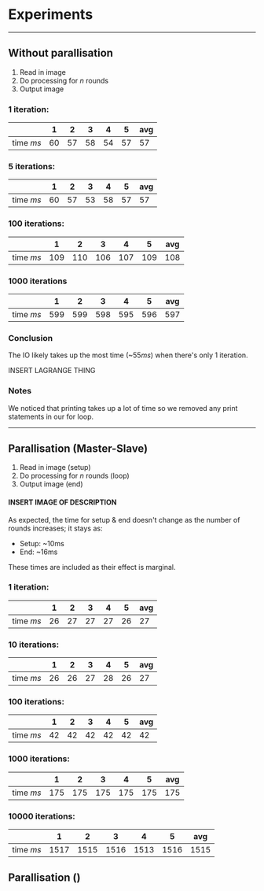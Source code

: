 # Experiments

---

## Without parallisation

1. Read in image
2. Do processing for $n$ rounds
3. Output image

### 1 iteration:

|         | 1  | 2  | 3  | 4  | 5  | avg|
|---------|----|----|----|----|----|----|
|time $ms$|$60$|$57$|$58$|$54$|$57$|$57$|

### 5 iterations:

|         | 1  | 2  | 3  | 4  | 5  | avg|
|---------|----|----|----|----|----|----|
|time $ms$|$60$|$57$|$53$|$58$|$57$|$57$|

### 100 iterations:

|         | 1   | 2   | 3   | 4   | 5   | avg |
|---------|-----|-----|-----|-----|-----|-----|
|time $ms$|$109$|$110$|$106$|$107$|$109$|$108$|

### 1000 iterations

|         | 1   | 2   | 3   | 4   | 5   | avg |
|---------|-----|-----|-----|-----|-----|-----|
|time $ms$|$599$|$599$|$598$|$595$|$596$|$597$|

### Conclusion

The IO likely takes up the most time (~$55ms$) when there's only 1 iteration.

INSERT LAGRANGE THING

### Notes

We noticed that printing takes up a lot of time so we removed any print statements in our for loop.

---

## Parallisation (Master-Slave)

1. Read in image (setup)
2. Do processing for $n$ rounds (loop)
3. Output image (end)

#### INSERT IMAGE OF DESCRIPTION

As expected, the time for setup & end doesn't change as the number of rounds increases; it stays as:

* Setup: ~$10$ms
* End: ~$16$ms

These times are included as their effect is marginal.

### 1 iteration:

|         | 1  | 2  | 3  | 4  | 5  | avg|
|---------|----|----|----|----|----|----|
|time $ms$|$26$|$27$|$27$|$27$|$26$|$27$|

### 10 iterations:

|         | 1  | 2  | 3  | 4  | 5  | avg|
|---------|----|----|----|----|----|----|
|time $ms$|$26$|$26$|$27$|$28$|$26$|$27$|

### 100 iterations:

|         | 1  | 2  | 3  | 4  | 5  | avg|
|---------|----|----|----|----|----|----|
|time $ms$|$42$|$42$|$42$|$42$|$42$|$42$|

### 1000 iterations:

|         | 1   | 2   | 3   | 4   | 5   |  avg|
|---------|-----|-----|-----|-----|-----|-----|
|time $ms$|$175$|$175$|$175$|$175$|$175$|$175$|

### 10000 iterations:

|         | 1    | 2    | 3    | 4    | 5    |   avg|
|---------|------|------|------|------|------|------|
|time $ms$|$1517$|$1515$|$1516$|$1513$|$1516$|$1515$|

## Parallisation ()

